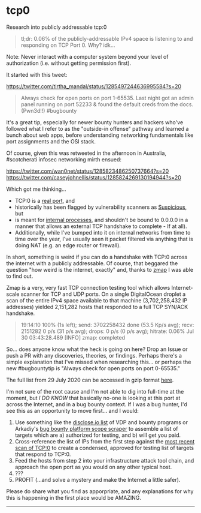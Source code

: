 # tcp0
Research into publicly addressable tcp:0 

> tl;dr: 0.06% of the publicly-addressable IPv4 space is listening to and responding on TCP Port 0. Why? idk...

Note: Never interact with a computer system beyond your level of authorization (i.e. without getting permission first). 

It started with this tweet:

https://twitter.com/tirtha_mandal/status/1285497244636995584?s=20
> Always check for open ports on port 1-65535. Last night got an admin panel running on port 52233 & found the default creds from the docs.(Pwn3d!!) #bugbounty

It's a great tip, especially for newer bounty hunters and hackers who've followed what I refer to as the "outside-in offense" pathway and learned a bunch about web apps, before understanding networking fundamentals like port assignments and the OSI stack. 

Of course, given this was retweeted in the afternoon in Australia, #scotcherati infosec networking mirth ensued:

https://twitter.com/wan0net/status/1285823486250737664?s=20
https://twitter.com/caseyjohnellis/status/1285824269130194944?s=20

Which got me thinking... 
* TCP:0  is a [real port](https://community.cisco.com/t5/network-security/tcp-port-0/td-p/693936), and
* historically has been flagged by vulnerability scanners as [Suspicious](https://www.tenable.com/plugins/nessus/18164), but 
* is meant for [internal processes](https://www.lifewire.com/port-0-in-tcp-and-udp-818145#:~:text=Port%200%20is%20a%20wildcard,number%20zero%20up%20to%2065535.), and shouldn't be bound to 0.0.0.0 in a manner that allows an external TCP handshake to complete - If at all).
* Additionally, while I've bumped into it on internal networks from time to time over the year, I've usually seen it packet filtered via anything that is doing NAT (e.g. an edge router or firewall).

In short, something is weird if you can do a handshake with TCP:0 across the internet with a publicly addressable. Of course, that beggared the question "how weird is the internet, exactly" and, thanks to [zmap](https://zmap.io/) I was able to find out.

Zmap is a very, very fast TCP connection testing tool which allows Internet-scale scanner for TCP and UDP ports. On a single DigitalOcean droplet a scan of the entire IPv4 space available to that machine (3,702,258,432 IP addresses) yielded 2,151,282 hosts that responded to a full TCP SYN/ACK handshake. 

> 19:14:10 100% (1s left); send: 3702258432 done (53.5 Kp/s avg); recv: 2151282 0 p/s (31 p/s avg); drops: 0 p/s (0 p/s avg); hitrate: 0.06%
> Jul 30 03:43:28.489 [INFO] zmap: completed

So... does anyone know what the heck is going on here? Drop an Issue or push a PR with any discoveries, theories, or findings. Perhaps there's a simple explanation that I've missed when researching this... or perhaps the new #bugbountytip is "Always check for open ports on port 0-65535."

The full list from 29 July 2020 can be accessed in gzip format [here](https://m.cje.io/2BLC4xo). 

I'm not sure of the root cause and I'm not able to dig into full-time at the moment, but *I DO KNOW* that basically no-one is looking at this port at across the Internet, and in a bug bounty context. If I was a bug hunter, I'd see this as an opportunity to move first... and I would:
1. Use something like the [disclose.io list](https://github.com/disclose/disclose/blob/master/program-list/program-list.json) of VDP and bounty programs or Arkadiy's [bug bounty platform scope scraper](https://twitter.com/arkadiyt/status/1287482328437137410?s=20) to assemble a list of targets which are a) authorized for testing, and b) will get you paid.
2. Cross-reference the list of IPs from the first step against the [most recent scan of TCP:0](https://m.cje.io/2BLC4xo) to create a condensed, approved for testing list of targets that respond to TCP:0.
3. Feed the hosts from step 2 into your infrastructure attack tool chain, and approach the open port as you would on any other typical host.
4. ???
5. PROFIT (...and solve a mystery and make the Internet a little safer).

Please do share what you find as apporpriate, and any explanations for why this is happening in the first place would be AMAZING.

---
